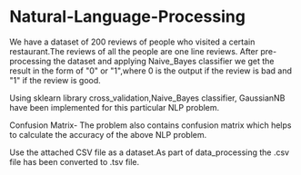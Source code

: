 # Natural-Language-Processing

We have a dataset of 200 reviews of people who visited a certain restaurant.The reviews of all the people are one line reviews.
After pre-processing the dataset and applying Naive_Bayes classifier we get the result in the form of "0" or "1",where 0 is the output if the review is bad and "1" if the review is good.

Using sklearn library  cross_validation,Naive_Bayes classifier, GaussianNB have been implemented for this particular NLP problem.

Confusion Matrix-
The problem also contains confusion matrix which helps to calculate the accuracy of the above NLP problem.


Use the attached CSV file as a dataset.As part of data_processing the .csv file has been converted to .tsv file. 
